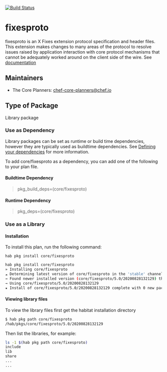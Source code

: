 [![Build Status](https://dev.azure.com/chefcorp-partnerengineering/Chef%20Base%20Plans/_apis/build/status/chef-base-plans.fixesproto?branchName=master)](https://dev.azure.com/chefcorp-partnerengineering/Chef%20Base%20Plans/_build/latest?definitionId=210&branchName=master)

# fixesproto

fixesproto is an X Fixes extension protocol specification and header files.  This extension makes changes to many areas of the protocol to resolve issues raised by application interaction with core protocol mechanisms that cannot be adequately worked around on the client side of the wire. See [documentation](https://cgit.freedesktop.org/xorg/proto/fixesproto)

## Maintainers

* The Core Planners: <chef-core-planners@chef.io>

## Type of Package

Library package

### Use as Dependency

Library packages can be set as runtime or build time dependencies, however they are typically used as buildtime dependencies. See [Defining your dependencies](https://www.habitat.sh/docs/developing-packages/developing-packages/#sts=Define%20Your%20Dependencies) for more information.

To add core/fixesproto as a dependency, you can add one of the following to your plan file.

#### Buildtime Dependency

> pkg_build_deps=(core/fixesproto)

#### Runtime Dependency

> pkg_deps=(core/fixesproto)

### Use as a Library

#### Installation

To install this plan, run the following command:

``hab pkg install core/fixesproto``

```bash
hab pkg install core/fixesproto
» Installing core/fixesproto
☁ Determining latest version of core/fixesproto in the 'stable' channel
→ Found newer installed version (core/fixesproto/5.0/20200828132129) than remote version (core/fixesproto/5.0/20200404121548)
→ Using core/fixesproto/5.0/20200828132129
★ Install of core/fixesproto/5.0/20200828132129 complete with 0 new packages installed.
```

#### Viewing library files

To view the library files first get the habitat installation directory

```bash
$ hab pkg path core/fixesproto
/hab/pkgs/core/fixesproto/5.0/20200828132129
```

Then list the libraries, for example:

```bash
ls -1 $(hab pkg path core/fixesproto)
include
lib
share
...
...
```
